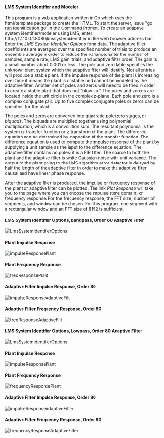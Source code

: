 <h4>LMS System Identifier and Modeler</h4>

<p>
This program is a web application written in Go which uses the html/template package to create the HTML.  To start the server, issue "go run identification.go" in the Command Prompt.  To create an adaptive system identifier/modeler using LMS, enter http://127.0.0.1:8080/lmssystemidentifier in the web browser address bar.  Enter the <i>LMS System Identifier Options</i> form data.  The adaptive filter coefficients are averaged over the specified number of trials to produce an ensemble average in order to reduce the variance. Enter the number of samples, sample rate, LMS gain, trials, and adaptive filter order.  The gain is a small number about 0.001 or less.  The pole and zero table specifies the unknown plant system which the adaptive filter will identify.  Not all entries will produce a stable plant.  If the impulse response of the plant is increasing over time it means the plant is unstable and cannot be modeled by the adaptive filter.  Another set of poles and zeros will need to be tried in order to create a stable plant that does not "blow up."  The poles and zeroes are located inside the unit circle in the complex z-plane.  Each pole and zero is a complex conjugate pair.  Up to five complex conjugate poles or zeros can be specified for the plant.
</p>
<p>
The poles and zeros are converted into quadratic pole/zero stages, or <i>biquads</i>.  The biquads are multiplied together using polynomial multiplication, which is a convolution sum.  The resultant polynomial is the system or transfer function or z-transform of the plant.  The difference equation can be determined by inspection of the transfer function.  The difference equation is used to compute the impulse response of the plant by supplying a unit sample as the input to the difference equation.  The adaptive filter contains no poles; it is a FIR filter.  The source to both the plant and the adaptive filter is white Gaussian noise with unit variance.  The output of the plant going to the LMS algorithm error detector is delayed by half the length of the adaptive filter in order to make the adaptive filter causal and have linear phase response.
</p>
<p>
After the adaptive filter is produced, the impulse or frequency response of the plant or adaptive filter can be plotted.  The link <i>Plot Response</i> will take you to the page where you can choose the impulse (time domain) or frequency response.  For the frequency response, the FFT size, number of segments, and window can be chosen.  For this program, one segment with a rectangular window and an FFT size of 8192 is sufficient.
</p>

<h4>LMS System Identifier Options, Bandpass, Order 80 Adaptive Filter</h4>

![LmsSystemIdentifierOptions](https://github.com/thomasteplick/LmsSystemIdentification/assets/117768679/5140f3ab-92d0-493d-9ef3-a28691ffc149)

<h4>Plant Impulse Response</h4>

![impulseResponsePlant](https://github.com/thomasteplick/LmsSystemIdentification/assets/117768679/5043f982-5921-4926-973e-cbb4f43b10a2)

<h4>Plant Frequency Response</h4>

![freqResponsePlant](https://github.com/thomasteplick/LmsSystemIdentification/assets/117768679/2bff1f93-1131-4186-8479-5fb29da155b5)

<h4>Adaptive Filter Impulse Response, Order 80</h4>

![impulseResponseAdaptiveFilt](https://github.com/thomasteplick/LmsSystemIdentification/assets/117768679/91abf45e-519b-4ca1-a1b8-899fdbbfa491)

<h4>Adaptive Filter Frequency Response, Order 80</h4>

![freqResponseAdaptiveFilt](https://github.com/thomasteplick/LmsSystemIdentification/assets/117768679/a05a8ce0-39ba-48a4-835f-2d6229431629)

<h4>LMS System Identifier Options, Lowpass, Order 80 Adaptive Filter</h4>

![LmsSystemIdentifierOptions](https://github.com/thomasteplick/LmsSystemIdentification/assets/117768679/d40ca8c4-29ac-4297-a6be-5da61248799c)

<h4>Plant Impulse Response</h4>

![impulseResponsePlant](https://github.com/thomasteplick/LmsSystemIdentification/assets/117768679/79940224-c4ae-48ad-a4ec-d6735d4816f2)

<h4>Plant Frequency Response</h4>

![frequencyResponsePlant](https://github.com/thomasteplick/LmsSystemIdentification/assets/117768679/512efbd7-60be-485b-8eb2-3ece4b51ade6)

<h4>Adaptive Filter Impulse Response, Order 80</h4>

![impulseResponseAdaptiveFilter](https://github.com/thomasteplick/LmsSystemIdentification/assets/117768679/43cc65a4-db13-4d77-8911-91659a8d0fe7)

<h4>Adaptive Filter Frequency Response, Order 80</h4>

![frequencyResponseAdaptiveFilter](https://github.com/thomasteplick/LmsSystemIdentification/assets/117768679/b236226b-5272-4c0c-950e-6ee303b00d0a)









